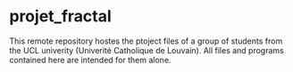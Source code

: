 # projet_fractal
This remote repository hostes the ptoject files of a group of students from the UCL univerity (Univerité Catholique de Louvain).
All files and programs contained here are intended for them alone.
